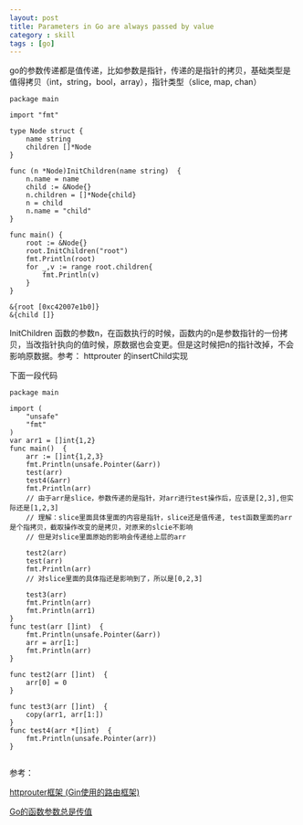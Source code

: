 ```yaml
---
layout: post
title: Parameters in Go are always passed by value
category : skill
tags : [go]
---
```


go的参数传递都是值传递，比如参数是指针，传递的是指针的拷贝，基础类型是值得拷贝（int，string，bool，array），指针类型（slice, map, chan）
```golang
package main

import "fmt"

type Node struct {
	name string
	children []*Node
}

func (n *Node)InitChildren(name string)  {
	n.name = name
	child := &Node{}
	n.children = []*Node{child}
	n = child
	n.name = "child"
}

func main() {
	root := &Node{}
	root.InitChildren("root")
	fmt.Println(root)
	for _,v := range root.children{
		fmt.Println(v)
	}
}

```
```
&{root [0xc42007e1b0]}
&{child []}
```
InitChildren 函数的参数n，在函数执行的时候，函数内的n是参数指针的一份拷贝，当改指针执向的值时候，原数据也会变更。但是这时候把n的指针改掉，不会影响原数据。参考： httprouter 的insertChild实现


下面一段代码
``` golang
package main

import (
	"unsafe"
	"fmt"
)
var arr1 = []int{1,2}
func main()  {
	arr := []int{1,2,3}
	fmt.Println(unsafe.Pointer(&arr))
	test(arr)
	test4(&arr)
	fmt.Println(arr)
	// 由于arr是slice，参数传递的是指针，对arr进行test操作后，应该是[2,3],但实际还是[1,2,3]
	// 理解：slice里面具体里面的内容是指针，slice还是值传递, test函数里面的arr是个指拷贝，截取操作改变的是拷贝，对原来的slcie不影响
	// 但是对slice里面原始的影响会传递给上层的arr

	test2(arr)
	test(arr)
	fmt.Println(arr)
	// 对slice里面的具体指还是影响到了，所以是[0,2,3]

	test3(arr)
	fmt.Println(arr)
	fmt.Println(arr1)
}
func test(arr []int)  {
	fmt.Println(unsafe.Pointer(&arr))
	arr = arr[1:]
	fmt.Println(arr)
}

func test2(arr []int)  {
	arr[0] = 0
}

func test3(arr []int)  {
	copy(arr1, arr[1:])
}
func test4(arr *[]int)  {
	fmt.Println(unsafe.Pointer(arr))
}
```
```
```

参考：

[httprouter框架 (Gin使用的路由框架)](http://www.okyes.me/2016/05/08/httprouter.html)

[Go的函数参数总是传值](https://colobu.com/2016/10/28/When-are-function-parameters-passed-by-value/)
